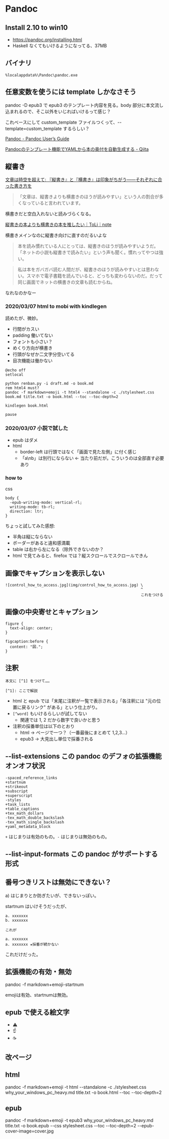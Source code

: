 # Pandoc

## Install 2.10 to win10 
- https://pandoc.org/installing.html
- Haskell なくてもいけるようになってる、37MB

## バイナリ
`%localappdata%\Pandoc\pandoc.exe`

## 任意変数を使うには template しかなさそう
pandoc -D epub3 で epub3 のテンプレート内容を見る。body 部分に本文流し込まれるので、そこ以外をいじればいけるって感じ？

これベースにして custom_template ファイルつくって、--template=custom_template するらしい？

[Pandoc - Pandoc User’s Guide](https://pandoc.org/MANUAL.html#option--template)

[Pandocのテンプレート機能でYAMLから本の奥付を自動生成する - Qiita](https://qiita.com/sky_y/items/47da01623f50380c2023)

## 縦書き

[文章は時空を超えて: 『縦書き』と『横書き』は印象がちがう——それぞれに合った書き方を](https://bunshohajikuwo.blogspot.com/2018/01/blog-post_21.html)

> 「文章は、縦書きよりも横書きのほうが読みやすい」という人の割合が多くなっていると言われています。

横書きだと空白入れないと読みづらくなる。

[縦書きの本よりも横書きの本を推したい｜ToLi｜note](https://note.com/toli_torey/n/n7057d7c3a7bb)

横書きメインなのに縦書き向けに直すのだるいよな

> 本を読み慣れている人にとっては、縦書きのほうが読みやすいようだ。「ネットの小説も縦書きで読みたい」という声も聞く。慣れってやつは強い。

> 私は本をガバガバ読む人間だが、縦書きのほうが読みやすいとは思わない。スマホで電子書籍を読んでいると、どっちも変わらないのだ。だって同じ画面でネットの横書きの文章も読むからね。

なれなのかなー

### 2020/03/07 html to mobi with kindlegen
読めたが、微妙。

- 行間がカスい
- padding 働いてない
- フォントも小さい？
- めくり方向が横書き
- 行頭がなぜか二文字分空いてる
- 目次機能は働かない

```
@echo off
setlocal

python renban.py -i draft.md -o book.md
rem html4 must?
pandoc -f markdown+emoji -t html4 --standalone -c ./stylesheet.css book.md title.txt -o book.html --toc --toc-depth=2

kindlegen book.html

pause
```

### 2020/03/07 小説で試した
- epub はダメ
- html
  - border-left は行頭ではなく「画面で見た左側」に付く感じ
  - 「a\nb」は別行にならない ← 当たり前だが。こういうのは全部直す必要あり

### how to
css

```
body {
  -epub-writing-mode: vertical-rl;
  writing-mode: tb-rl;
  direction: ltr;
}
```

ちょっと試してみた感想:

- 半角は縦にならない
- ボーダーがあると違和感満載
- table は右から左になる（除外できないのか？
- html で見てみると、firefox では？縦スクロールでスクロールできん

## 画像でキャプションを表示しない

```
![control_how_to_access.jpg](img/control_how_to_access.jpg) \
                                                            ^
                                                            これをつける
```

## 画像の中央寄せとキャプション

```
figure {
  text-align: center;
}

figcaption:before {
  content: "図.";
}
```

## 注釈

```
本文に [^1] をつけて……

[^1]: ここで解説
```

- html と epub では「末尾に注釈が一覧で表示される」「各注釈には "元の位置に戻るリンク" がある」という仕上がり。
- `[^word]` もいけるらしいが試してない
  - 関連では 1, 2 だから数字で良いかと思う
- 注釈の採番単位は以下のとおり
  - html → ページで一つ？（一番最後にまとめて 1,2,3...）
  - epub3 → 大見出し単位で採番される

## --list-extensions この pandoc のデフォの拡張機能オンオフ状況

```
-spaced_reference_links
+startnum
+strikeout
+subscript
+superscript
-styles
+task_lists
+table_captions
+tex_math_dollars
-tex_math_double_backslash
-tex_math_single_backslash
+yaml_metadata_block
```

`+` はじまりは有効のもの。`-` はじまりは無効のもの。

## --list-input-formats この pandoc がサポートする形式

## 番号つきリストは無効にできない？
a) はじまりとか防ぎたいが、できないっぽい。

startnum はいけそうだったが、

```
a. xxxxxxx
b. xxxxxxx

これが

a. xxxxxxx
a. xxxxxxx ★採番が続かない
```

これだけだった。

## 拡張機能の有効・無効
pandoc -f markdown+emoji-startnum

emojiは有効、startnumは無効。

## epub で使える絵文字
- :warning:
- :point_up:
- :coffee:

## 改ページ
<div style="page-break-before:always"></div>

## html
pandoc -f markdown+emoji -t html --standalone -c ./stylesheet.css why_your_windows_pc_heavy.md title.txt -o book.html --toc --toc-depth=2

## epub
pandoc -f markdown+emoji -t epub3 why_your_windows_pc_heavy.md title.txt -o book.epub --css stylesheet.css --toc --toc-depth=2 --epub-cover-image=cover.jpg
